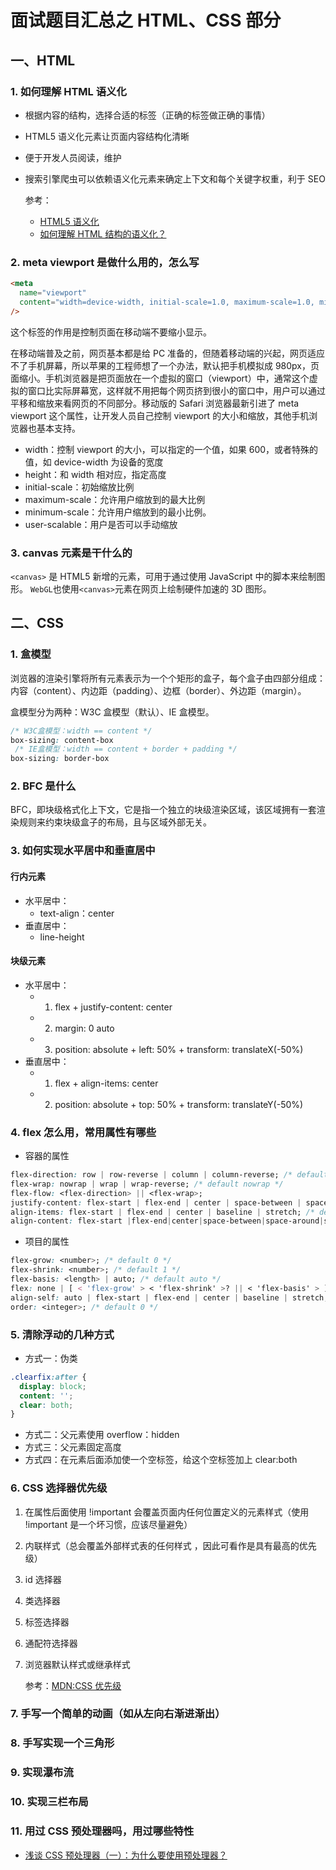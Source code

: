 # 面试题目汇总之 HTML、CSS 部分

## 一、HTML

### 1. 如何理解 HTML 语义化

- 根据内容的结构，选择合适的标签（正确的标签做正确的事情）
- HTML5 语义化元素让页面内容结构化清晰
- 便于开发人员阅读，维护
- 搜索引擎爬虫可以依赖语义化元素来确定上下文和每个关键字权重，利于 SEO

  参考：

  - [HTML5 语义化](https://zhuanlan.zhihu.com/p/32570423)
  - [如何理解 HTML 结构的语义化？](https://www.jianshu.com/p/6bc1fc059b51)

### 2. meta viewport 是做什么用的，怎么写

```html
<meta
  name="viewport"
  content="width=device-width, initial-scale=1.0, maximum-scale=1.0, minimum-scale=1.0, user-scalable=no"
/>
```

这个标签的作用是控制页面在移动端不要缩小显示。

在移动端普及之前，网页基本都是给 PC 准备的，但随着移动端的兴起，网页适应不了手机屏幕，所以苹果的工程师想了一个办法，默认把手机模拟成 980px，页面缩小。手机浏览器是把页面放在一个虚拟的窗口（viewport）中，通常这个虚拟的窗口比实际屏幕宽，这样就不用把每个网页挤到很小的窗口中，用户可以通过平移和缩放来看网页的不同部分。移动版的 Safari 浏览器最新引进了 meta viewport 这个属性，让开发人员自己控制 viewport 的大小和缩放，其他手机浏览器也基本支持。

- width：控制 viewport 的大小，可以指定的一个值，如果 600，或者特殊的值，如 device-width 为设备的宽度
- height：和 width 相对应，指定高度
- initial-scale：初始缩放比例
- maximum-scale：允许用户缩放到的最大比例
- minimum-scale：允许用户缩放到的最小比例。
- user-scalable：用户是否可以手动缩放

### 3. canvas 元素是干什么的

`<canvas>` 是 HTML5 新增的元素，可用于通过使用 JavaScript 中的脚本来绘制图形。
`WebGL`也使用`<canvas>`元素在网页上绘制硬件加速的 3D 图形。

## 二、CSS

### 1. 盒模型

浏览器的渲染引擎将所有元素表示为一个个矩形的盒子，每个盒子由四部分组成：内容（content）、内边距（padding）、边框（border）、外边距（margin）。

盒模型分为两种：W3C 盒模型（默认）、IE 盒模型。

```css
/* W3C盒模型：width == content */
box-sizing: content-box
 /* IE盒模型：width == content + border + padding */
box-sizing: border-box
```

### 2. BFC 是什么

BFC，即块级格式化上下文，它是指一个独立的块级渲染区域，该区域拥有一套渲染规则来约束块级盒子的布局，且与区域外部无关。

### 3. 如何实现水平居中和垂直居中

#### 行内元素

- 水平居中：
  - text-align：center
- 垂直居中：
  - line-height

#### 块级元素

- 水平居中：
  - 1. flex + justify-content: center
  - 2. margin: 0 auto
  - 3. position: absolute + left: 50% + transform: translateX(-50%)
- 垂直居中：
  - 1. flex + align-items: center
  - 2. position: absolute + top: 50% + transform: translateY(-50%)

### 4. flex 怎么用，常用属性有哪些

- 容器的属性

```css
flex-direction: row | row-reverse | column | column-reverse; /* default row */
flex-wrap: nowrap | wrap | wrap-reverse; /* default nowrap */
flex-flow: <flex-direction> || <flex-wrap>;
justify-content: flex-start | flex-end | center | space-between | space-around; /* default flex-start */
align-items: flex-start | flex-end | center | baseline | stretch; /* default flex-start */
align-content: flex-start |flex-end|center|space-between|space-around|stretch; /* default flex-start */
```

- 项目的属性

```css
flex-grow: <number>; /* default 0 */
flex-shrink: <number>; /* default 1 */
flex-basis: <length> | auto; /* default auto */
flex: none | [ < 'flex-grow' > < 'flex-shrink' >? || < 'flex-basis' > ];
align-self: auto | flex-start | flex-end | center | baseline | stretch; /* default auto */
order: <integer>; /* default 0 */
```

### 5. 清除浮动的几种方式

- 方式一：伪类

```css
.clearfix:after {
  display: block;
  content: '';
  clear: both;
}
```

- 方式二：父元素使用 overflow：hidden
- 方式三：父元素固定高度
- 方式四：在元素后面添加使一个空标签，给这个空标签加上 clear:both

### 6. CSS 选择器优先级

1. 在属性后面使用 !important 会覆盖页面内任何位置定义的元素样式（使用 !important 是一个坏习惯，应该尽量避免）
2. 内联样式（总会覆盖外部样式表的任何样式 ，因此可看作是具有最高的优先级）
3. id 选择器
4. 类选择器
5. 标签选择器
6. 通配符选择器
7. 浏览器默认样式或继承样式

   参考：[MDN:CSS 优先级](https://developer.mozilla.org/zh-CN/docs/Web/CSS/Specificity)

### 7. 手写一个简单的动画（如从左向右渐进渐出）

### 8. 手写实现一个三角形

### 9. 实现瀑布流

### 10. 实现三栏布局

### 11. 用过 CSS 预处理器吗，用过哪些特性

- [浅谈 CSS 预处理器（一）：为什么要使用预处理器？](https://mp.weixin.qq.com/s?__biz=MzIyMjE0ODQ0OQ==&mid=2651552806&idx=1&sn=7c88a87aa57ca2e14c82df7bb806a378)

```

```
